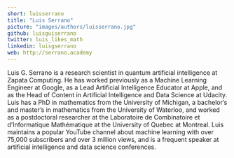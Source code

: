 ```yaml
---
short: luisserrano
title: "Luis Serrano"
picture: "images/authors/luisserrano.jpg"
github: luisguiserrano
twitter: luis_likes_math
linkedin: luisgserrano
web: http://serrano.academy
---
```


Luis G. Serrano is a research scientist in quantum artificial intelligence at Zapata Computing. He has worked previously as a Machine Learning Engineer at Google, as a Lead Artificial Intelligence Educator at Apple, and as the Head of Content in Artificial Intelligence and Data Science at Udacity. Luis has a PhD in mathematics from the University of Michigan, a bachelor’s and master’s in mathematics from the University of Waterloo, and worked as a postdoctoral researcher at the Laboratoire de Combinatoire et d’Informatique Mathématique at the University of Quebec at Montreal. Luis maintains a popular YouTube channel about machine learning with over 75,000 subscribers and over 3 million views, and is a frequent speaker at artificial intelligence and data science conferences.